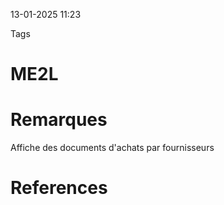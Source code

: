 13-01-2025 11:23

Tags 

# ME2L


# Remarques

Affiche des documents d'achats par fournisseurs
# References